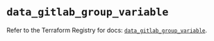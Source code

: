 # `data_gitlab_group_variable`

Refer to the Terraform Registry for docs: [`data_gitlab_group_variable`](https://registry.terraform.io/providers/gitlabhq/gitlab/17.2.0/docs/data-sources/group_variable).
